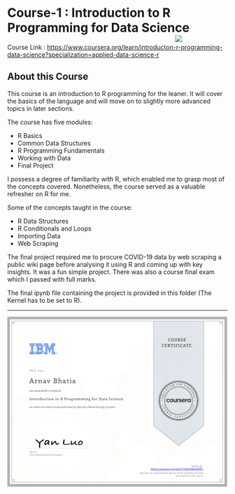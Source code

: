 # Course-1 : Introduction to R Programming for Data Science <img src="https://raw.githubusercontent.com/roshangrewal/IBM-Data-Science-Professional-Certification/master/IBM-Banner.png" align="right" width="120" />

Course Link : https://www.coursera.org/learn/introducton-r-programming-data-science?specialization=applied-data-science-r

## About this Course
This course is an introduction to R programming for the leaner. It will cover the basics of the language and will move on to slightly more advanced topics in later sections.

The course has five modules:
-	R Basics
-	Common Data Structures
-	R Programming Fundamentals
-	Working with Data
- Final Project

I possess a degree of familiarity with R, which enabled me to grasp most of the concepts covered. Nonetheless, the course served as a valuable refresher on R for me.

Some of the concepts taught in the course:
-	R Data Structures
-	R Conditionals and Loops
- Importing Data
-	Web Scraping

The final project required me to procure COVID-19 data by web scraping a public wiki page before analysing it using R and coming up with key insights. It was a fun simple project. There was also a course final exam which I passed with full marks.

The final ipynb file containing the project is provided in this folder (The Kernel has to be set to R).



---

<p align="center">
<img src="/Course-1 : Introduction to R Programming for Data Science/IBM_IntroToR_Certificate.png" >
